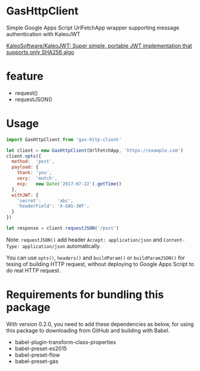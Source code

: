 GasHttpClient
=============

Simple Google Apps Script UrlFetchApp wrapper supporting message authentication with KaleoJWT

[KaleoSoftware/KaleoJWT: Super simple, portable JWT implementation that supports only SHA256 algo](https://github.com/KaleoSoftware/KaleoJWT)

feature
=======

 * request()
 * requestJSON()

Usage
=====

```javascript
import GasHttpClient from 'gas-http-client'

let client = new GasHttpClient(UrlFetchApp, 'https://example.com')
client.opts({
  method:  'post',
  payload: {
    thank: 'you',
    very:  'mutch',
    exp:   new Date('2017-07-22').getTime()
  },
  withJWT: {
    'secret':      'abc',
    'headerField': 'X-GAS-JWT',
  }
})

let response = client.requestJSON('/post')
```

Note: `requestJSON()` add header `Accept: application/json` and `Content-Type: application/json` automatically.

You can use `opts()`, `headers()` and `buildParam()` or `buildParamJSON()` for tesing of building HTTP request, without deploying to Google Apps Script to do real HTTP request.

Requirements for bundling this package
======================================

With version 0.2.0, you need to add these dependencies as below, for using this package to downloading from GitHub and building with Babel.

 * babel-plugin-transform-class-properties
 * babel-preset-es2015
 * babel-preset-flow
 * babel-preset-gas

